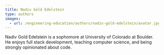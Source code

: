 ```yaml
---
title: Nadiv Gold Edelstein
type: authors
images:
  - url: /engineering-education/authors/nadiv-gold-edelstein/avatar.jpg 
---
```

Nadiv Gold Edelstein is a sophomore at University of Colorado at Boulder. He enjoys full stack development, teaching computer science, and being strongly opinionated about code.
